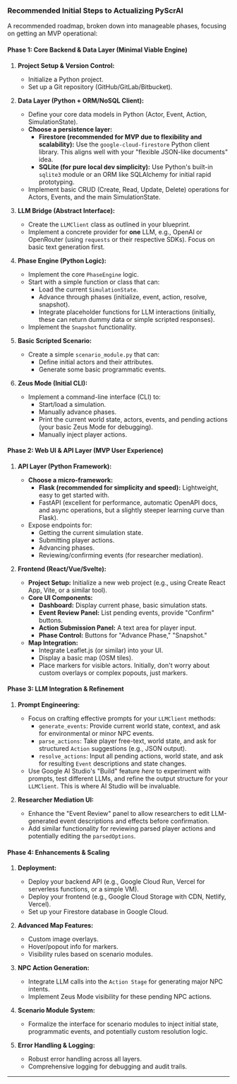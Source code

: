 ### Recommended Initial Steps to Actualizing PyScrAI

A recommended roadmap, broken down into manageable phases, focusing on getting an MVP operational:

#### Phase 1: Core Backend & Data Layer (Minimal Viable Engine)

1.  **Project Setup & Version Control:**
    *   Initialize a Python project.
    *   Set up a Git repository (GitHub/GitLab/Bitbucket).

2.  **Data Layer (Python + ORM/NoSQL Client):**
    *   Define your core data models in Python (Actor, Event, Action, SimulationState).
    *   **Choose a persistence layer:**
        *   **Firestore (recommended for MVP due to flexibility and scalability):** Use the `google-cloud-firestore` Python client library. This aligns well with your "flexible JSON-like documents" idea.
        *   **SQLite (for pure local dev simplicity):** Use Python's built-in `sqlite3` module or an ORM like SQLAlchemy for initial rapid prototyping.
    *   Implement basic CRUD (Create, Read, Update, Delete) operations for Actors, Events, and the main SimulationState.

3.  **LLM Bridge (Abstract Interface):**
    *   Create the `LLMClient` class as outlined in your blueprint.
    *   Implement a concrete provider for **one** LLM, e.g., OpenAI or OpenRouter (using `requests` or their respective SDKs). Focus on basic text generation first.

4.  **Phase Engine (Python Logic):**
    *   Implement the core `PhaseEngine` logic.
    *   Start with a simple function or class that can:
        *   Load the current `SimulationState`.
        *   Advance through phases (initialize, event, action, resolve, snapshot).
        *   Integrate placeholder functions for LLM interactions (initially, these can return dummy data or simple scripted responses).
    *   Implement the `Snapshot` functionality.

5.  **Basic Scripted Scenario:**
    *   Create a simple `scenario_module.py` that can:
        *   Define initial actors and their attributes.
        *   Generate some basic programmatic events.

6.  **Zeus Mode (Initial CLI):**
    *   Implement a command-line interface (CLI) to:
        *   Start/load a simulation.
        *   Manually advance phases.
        *   Print the current world state, actors, events, and pending actions (your basic Zeus Mode for debugging).
        *   Manually inject player actions.

#### Phase 2: Web UI & API Layer (MVP User Experience)

1.  **API Layer (Python Framework):**
    *   **Choose a micro-framework:**
        *   **Flask (recommended for simplicity and speed):** Lightweight, easy to get started with.
        *   FastAPI (excellent for performance, automatic OpenAPI docs, and async operations, but a slightly steeper learning curve than Flask).
    *   Expose endpoints for:
        *   Getting the current simulation state.
        *   Submitting player actions.
        *   Advancing phases.
        *   Reviewing/confirming events (for researcher mediation).

2.  **Frontend (React/Vue/Svelte):**
    *   **Project Setup:** Initialize a new web project (e.g., using Create React App, Vite, or a similar tool).
    *   **Core UI Components:**
        *   **Dashboard:** Display current phase, basic simulation stats.
        *   **Event Review Panel:** List pending events, provide "Confirm" buttons.
        *   **Action Submission Panel:** A text area for player input.
        *   **Phase Control:** Buttons for "Advance Phase," "Snapshot."
    *   **Map Integration:**
        *   Integrate Leaflet.js (or similar) into your UI.
        *   Display a basic map (OSM tiles).
        *   Place markers for visible actors. Initially, don't worry about custom overlays or complex popouts, just markers.

#### Phase 3: LLM Integration & Refinement

1.  **Prompt Engineering:**
    *   Focus on crafting effective prompts for your `LLMClient` methods:
        *   `generate_events`: Provide current world state, context, and ask for environmental or minor NPC events.
        *   `parse_actions`: Take player free-text, world state, and ask for structured `Action` suggestions (e.g., JSON output).
        *   `resolve_actions`: Input all pending actions, world state, and ask for resulting `Event` descriptions and state changes.
    *   Use Google AI Studio's "Build" feature *here* to experiment with prompts, test different LLMs, and refine the output structure for your `LLMClient`. This is where AI Studio will be invaluable.

2.  **Researcher Mediation UI:**
    *   Enhance the "Event Review" panel to allow researchers to edit LLM-generated event descriptions and effects before confirmation.
    *   Add similar functionality for reviewing parsed player actions and potentially editing the `parsedOptions`.

#### Phase 4: Enhancements & Scaling

1.  **Deployment:**
    *   Deploy your backend API (e.g., Google Cloud Run, Vercel for serverless functions, or a simple VM).
    *   Deploy your frontend (e.g., Google Cloud Storage with CDN, Netlify, Vercel).
    *   Set up your Firestore database in Google Cloud.

2.  **Advanced Map Features:**
    *   Custom image overlays.
    *   Hover/popout info for markers.
    *   Visibility rules based on scenario modules.

3.  **NPC Action Generation:**
    *   Integrate LLM calls into the `Action Stage` for generating major NPC intents.
    *   Implement Zeus Mode visibility for these pending NPC actions.

4.  **Scenario Module System:**
    *   Formalize the interface for scenario modules to inject initial state, programmatic events, and potentially custom resolution logic.

5.  **Error Handling & Logging:**
    *   Robust error handling across all layers.
    *   Comprehensive logging for debugging and audit trails.

---